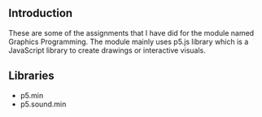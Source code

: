 <h2>Introduction</h2>
<p>These are some of the assignments that I have did for the module named Graphics Programming. The module mainly uses p5.js library which is a JavaScript library to create drawings or interactive visuals. 

<h2>Libraries</h2>
<ul>
  <li>p5.min</li>
  <li>p5.sound.min</li>
</ul>


